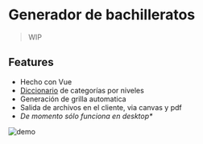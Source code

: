 # Generador de bachilleratos

> WIP

## Features

* Hecho con Vue
* [Diccionario](https://github.com/raulghm/bachillerato/blob/master/src/data.json) de categorías por niveles
* Generación de grilla automatica
* Salida de archivos en el cliente, via canvas y pdf
* _De momento sólo funciona en desktop*_

<img src="http://g.recordit.co/ESFRncrqp1.gif" alt="demo">
